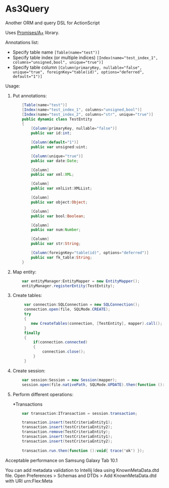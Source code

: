 As3Query
========

Another ORM and query DSL for ActionScript

Uses [Promises/A+](https://github.com/CodeCatalyst/promise-as3) library.

Annotations list:
* Specify table name `[Table(name="test")]`
* Specify table index (or multiple indices) `[Index(name="test_index_1", columns="unsigned,bool", unique="true")]`
* Specify table column `[Column(primaryKey, nullable="false", unique="true", foreignKey="table(id)", options="deferred", default="1")]`

Usage:

1. Put annotations:
    ```ActionScript
        [Table(name="test")]
        [Index(name="test_index_1", columns="unsigned,bool")]
        [Index(name="test_index_2", columns="str", unique="true")]
        public dynamic class TestEntity
        {
            [Column(primaryKey, nullable="false")]
            public var id:int;
    
            [Column(default="1")]
            public var unsigned:uint;
    
            [Column(unique="true")]
            public var date:Date;
    
            [Column]
            public var xml:XML;
    
            [Column]
            public var xmlList:XMLList;
    
            [Column]
            public var object:Object;
    
            [Column]
            public var bool:Boolean;
    
            [Column]
            public var num:Number;
    
            [Column]
            public var str:String;
    
            [Column(foreignKey="table(id)", options="deferred")]
            public var fk_table:String;
        }
    ```
2. Map entity:
    ```ActionScript
        var entityManager:EntityMapper = new EntityMapper();
        entityManager.registerEntity(TestEntity);
    ```
3. Create tables:
    ```ActionScript
         var connection:SQLConnection = new SQLConnection();
         connection.open(file, SQLMode.CREATE);
         try
         {
            new CreateTables(connection, [TestEntity], mapper).call();
         }
         finally
         {
             if(connection.connected)
             {
                 connection.close();
             }
         }
    ```
4. Create session:
    ```ActionScript
        var session:Session = new Session(mapper);
        session.open(file.nativePath, SQLMode.UPDATE).then(function ():void{ trace('ok') });
    ```
5. Perform different operations:
    
    *Transactions
    ```ActionScript
        var transaction:ITransaction = session.transaction;

        transaction.insert(testCriteriaEntity1);
        transaction.insert(testCriteriaEntity2);
        transaction.remove(TestCriteriaEntity);
        transaction.insert(testCriteriaEntity1);
        transaction.insert(testCriteriaEntity2);
        
        transaction.run.then(function ():void{ trace('ok') });
    ```
Acceptable performance on Samsung Galaxy Tab 10.1

You can add metadata validation to Intellij Idea using KnownMetaData.dtd file.
Open Preferences > Schemas and DTDs > Add KnownMetaData.dtd with URI urn:Flex:Meta
